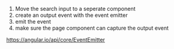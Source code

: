 1. Move the search input to a seperate component
2. create an output event with the event emitter
3. emit the event
4. make sure the page component can capture the output event


https://angular.io/api/core/EventEmitter